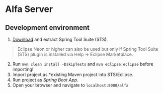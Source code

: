 # Alfa Server

## Development environment

1. [Download](https://spring.io/tools/sts/all) and extract Spring Tool Suite (STS).
  > Eclipse Neon or higher can also be used but only if Spring Tool Suite (STS) plugin is installed via Help -> Eclipse Marketplace.
2. Run `mvn clean install -DskipTests` and `mvn eclipse:eclipse` before importing!
3. Import project as *existing Maven project into STS/Eclipse.
4. Run project as *Spring Boot App*.
5. Open your browser and navigate to `localhost:8080/alfa`

